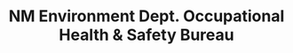 ---
layout: repo
title: "NM Environment Dept. Occupational Health & Safety Bureau"
id: 23976
permalink: repos/23976/
---
